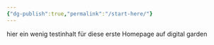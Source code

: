 ```yaml
---
{"dg-publish":true,"permalink":"/start-here/"}
---
```




hier ein wenig testinhalt für diese erste Homepage auf digital garden